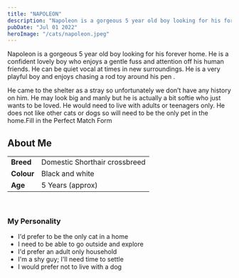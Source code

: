 ```yaml
---
title: "NAPOLEON"
description: "Napoleon is a gorgeous 5 year old boy looking for his forever home. He is a confident lovely boy who enjoys a gentle fuss and attention off his human friends. He can be quiet vocal at times in new surroundings. He is a very playful boy and enjoys chasing a rod toy around his pen . He came to the shelter as a stray so unfortunately we don’t have any history on him. He may look big and manly but he is actually a bit softie who just wants to be loved. He would need to live with adults or teenagers only. He does not like other cats or dogs so will need to be the only pet in the home."
pubDate: "Jul 01 2022"
heroImage: "/cats/napoleon.jpeg"
---
```


              
Napoleon is a gorgeous 5 year old boy looking for his forever home. He is a confident lovely boy who enjoys a gentle fuss and attention off his human friends. He can be quiet vocal at times in new surroundings. He is a very playful boy and enjoys chasing a rod toy around his pen . 

He came to the shelter as a stray so unfortunately we don’t have any history on him. He may look big and manly but he is actually a bit softie who just wants to be loved. He would need to live with adults or teenagers only. He does not like other cats or dogs so will need to be the only pet in the home.Fill in the Perfect Match Form
              
             
## About Me
|    |  |
| --------- | ------ |
| **Breed**   | Domestic Shorthair crossbreed |
| **Colour**   | Black and white |
| **Age**   | 5 Years (approx) |

<br>

### My Personality

<ul>
 <li>I'd prefer to be the only cat in a home</li>
 <li>I need to be able to go outside and explore</li>
 <li>I'd prefer an adult only household</li>
 <li>I'm a shy guy; I'll need time to settle</li>
 <li>I would prefer not to live with a dog</li>
</ul>